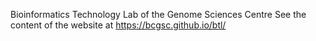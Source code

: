Bioinformatics Technology Lab of the Genome Sciences Centre
See the content of the website at https://bcgsc.github.io/btl/
